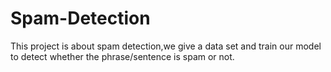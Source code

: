 # Spam-Detection
This project is about spam detection,we give a data set and train our model to detect whether the phrase/sentence is spam or not.
